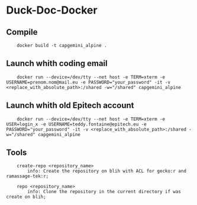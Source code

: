 # Duck-Doc-Docker
## Compile
```
	docker build -t capgemini_alpine .
```

## Launch whith coding email
```
	docker run --device=/dev/tty --net host -e TERM=xterm -e USERNAME=prenom.nom@mail.eu -e PASSWORD="your_password" -it -v <replace_with_absolute_path>:/shared -w="/shared" capgemini_alpine
```

## Launch whith old Epitech account
```
	docker run --device=/dev/tty --net host -e TERM=xterm -e USER=login_x -e USERNAME=teddy.fontaine@epitech.eu -e PASSWORD="your_password" -it -v <replace_with_absolute_path>:/shared -w="/shared" capgemini_alpine
```

## Tools
```
	create-repo <repository_name>
		info: Create the repository on blih with ACL for gecko:r and ramassage-tek:r;
	
	repo <repository_name>
		info: Clone the repository in the current directory if was create on blih;
```